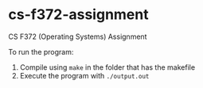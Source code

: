 # cs-f372-assignment
CS F372 (Operating Systems) Assignment

To run the program: 
1. Compile using `make` in the folder that has the makefile
2. Execute the program with `./output.out`
